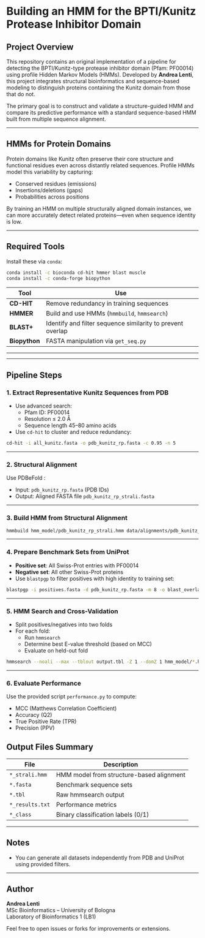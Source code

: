 # Building an HMM for the BPTI/Kunitz Protease Inhibitor Domain

## Project Overview

This repository contains an original implementation of a pipeline for detecting the BPTI/Kunitz-type protease inhibitor domain (Pfam: PF00014) using profile Hidden Markov Models (HMMs). Developed by **Andrea Lenti**, this project integrates structural bioinformatics and sequence-based modeling to distinguish proteins containing the Kunitz domain from those that do not.

The primary goal is to construct and validate a structure-guided HMM and compare its predictive performance with a standard sequence-based HMM built from multiple sequence alignment.

---

## HMMs for Protein Domains

Protein domains like Kunitz often preserve their core structure and functional residues even across distantly related sequences. Profile HMMs model this variability by capturing:

- Conserved residues (emissions)
- Insertions/deletions (gaps)
- Probabilities across positions

By training an HMM on multiple structurally aligned domain instances, we can more accurately detect related proteins—even when sequence identity is low.

---

## Required Tools

Install these via `conda`:

```bash
conda install -c bioconda cd-hit hmmer blast muscle
conda install -c conda-forge biopython
```

| Tool      | Use |
|-----------|-----|
| **CD-HIT**   | Remove redundancy in training sequences |
| **HMMER**    | Build and use HMMs (`hmmbuild`, `hmmsearch`) |
| **BLAST+**   | Identify and filter sequence similarity to prevent overlap |
| **Biopython**| FASTA manipulation via `get_seq.py` |

---

---

## Pipeline Steps

### 1. Extract Representative Kunitz Sequences from PDB
- Use advanced search:
  - Pfam ID: PF00014
  - Resolution ≤ 2.0 Å
  - Sequence length 45–80 amino acids
- Use `cd-hit` to cluster and reduce redundancy:
```bash
cd-hit -i all_kunitz.fasta -o pdb_kunitz_rp.fasta -c 0.95 -n 5
```

---

### 2. Structural Alignment
Use PDBeFold :
- Input: `pdb_kunitz_rp.fasta` (PDB IDs)
- Output: Aligned FASTA file `pdb_kunitz_rp_strali.fasta`

---

### 3. Build HMM from Structural Alignment
```bash
hmmbuild hmm_model/pdb_kunitz_rp_strali.hmm data/alignments/pdb_kunitz_rp_strali.fasta
```

---

### 4. Prepare Benchmark Sets from UniProt
- **Positive set**: All Swiss-Prot entries with PF00014
- **Negative set**: All other Swiss-Prot proteins
- Use `blastpgp` to filter positives with high identity to training set:
```bash
blastpgp -i positives.fasta -d pdb_kunitz_rp.fasta -m 8 -o blast_overlap.txt
```

---

### 5. HMM Search and Cross-Validation
- Split positives/negatives into two folds
- For each fold:
  - Run `hmmsearch`
  - Determine best E-value threshold (based on MCC)
  - Evaluate on held-out fold
```bash
hmmsearch --noali --max --tblout output.tbl -Z 1 --domZ 1 hmm_model/*.hmm test_set.fasta
```

---

### 6. Evaluate Performance
Use the provided script `performance.py` to compute:
- MCC (Matthews Correlation Coefficient)
- Accuracy (Q2)
- True Positive Rate (TPR)
- Precision (PPV)


## Output Files Summary

| File | Description |
|------|-------------|
| `*_strali.hmm` | HMM model from structure-based alignment |
| `*.fasta` | Benchmark sequence sets |
| `*.tbl` | Raw hmmsearch output |
| `*_results.txt` | Performance metrics |
| `*_class` | Binary classification labels (0/1) |

---

## Notes

- You can generate all datasets independently from PDB and UniProt using provided filters.

---

## Author

**Andrea Lenti**  
MSc Bioinformatics – University of Bologna  
Laboratory of Bioinformatics 1 (LB1)

Feel free to open issues or forks for improvements or extensions.

